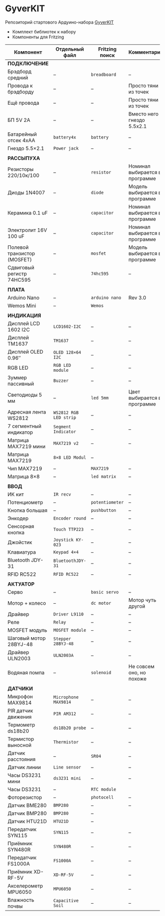 # GyverKIT
Репозиторий стартового Ардуино-набора [GyverKIT](https://kit.alexgyver.ru/)
- Комплект библиотек к набору
- Компоненты для Fritzing

| Компонент                   | Отдельный файл         | Fritzing поиск  | Комментарий                    |
|-----------------------------|------------------------|-----------------|--------------------------------|
| **ПОДКЛЮЧЕНИЕ**             |                        |                 |                                |
| Брэдборд средний            | –                      | `breadboard`    | –                              |
| Провода к брэдборду         | –                      | –               | Просто тяни из точек           |
| Ещё провода                 | –                      | –               | Просто тяни из точек           |
| БП 5V 2A                    | –                      | –               | Вместо него гнездо 5.5х2.1     |
| Батарейный отсек 4хАА       | `battery4x`            | `battery`       | –                              |
| Гнездо 5.5×2.1              | `Power jack`           | –               | –                              |
|                             |                        |                 |                                |
| **РАССЫПУХА**               |                        |                 |                                |
| Резисторы 220/10к/100       | –                      | `resistor`      | Номинал выбирается в программе |
| Диоды 1N4007                | –                      | `diode`         | Модель выбирается в программе  |
| Керамика 0.1 uF             | –                      | `capacitor`     | Номинал выбирается в программе |
| Электролит 16V 100 uF       | –                      | `capacitor`     | Номинал выбирается в программе |
| Полевой транзистор (MOSFET) | –                      | `mosfet`        | Модель выбирается в программе  |
| Сдвиговый регистр 74HC595   | –                      | `74hc595`       | –                              |
|                             |                        |                 |                                |
| **ПЛАТА**                   |                        |                 |                                |
| Arduino Nano                | –                      | `arduino nano`  | Rev 3.0                        |
| Wemos Mini                  | –                      | `Wemos`         |                                |
|                             |                        |                 |                                |
| **ИНДИКАЦИЯ**               |                        |                 |                                |
| Дисплей LCD 1602 I2C        | `LCD1602-I2C`          | –               | –                              |
| Дисплей TM1637              | `TM1637`               | –               | –                              |
| Дисплей OLED 0.96″          | `OLED 128×64 I2C`      | –               | –                              |
| RGB LED                     | `RGB LED module`       | –               | –                              |
| Зуммер пассивный            | `Buzzer`               | –               | –                              |
| Светодиоды 5 мм             | –                      | `led 5mm`       | Цвет выбирается в программе    |
| Адресная лента WS2812       | `WS2812 RGB LED strip` | –               | –                              |
| 7 сегментный индикатор      | `Segment Indicator`    | –               | –                              |
| Матрица MAX7219 мини        | `MAX7219 v2`           | –               | –                              |
| Матрица MAX7219             | `8×8 LED Modul`        | –               |                                |
| Чип MAX7219                 | –                      | `MAX7219`       | –                              |
| Матрица 8×8                 | –                      | `led matrix`    | –                              |
|                             |                        |                 |                                |
| **ВВОД**                    |                        |                 |                                |
| ИК кит                      | `IR recv`              | –               | –                              |
| Потенциометр                | –                      | `potentiometer` | –                              |
| Кнопка большая              | –                      | `pushbutton`    | –                              |
| Энкодер                     | `Encoder round`        | –               | –                              |
| Сенсорная кнопка            | `Touch TTP223`         | –               | –                              |
| Джойстик                    | `Joystick KY-023`      | –               | –                              |
| Клавиатура                  | `Keypad 4×4`           | –               | –                              |
| Bluetooth JDY-31            | `BluetoothJDY-31`      | –               | –                              |
| RFID RC522                  | `RFID RC522`           | –               | –                              |
|                             |                        |                 |                                |
| **АКТУАТОР**                |                        |                 |                                |
| Серво                       | –                      | `basic servo`   | –                              |
| Мотор + колесо              | –                      | `dc motor`      | Мотор чуть другой              |
| Драйвер                     | `Driver L9110`         | –               | –                              |
| Реле                        | `Relay`                | –               | –                              |
| MOSFET модуль               | `MOSFET module`        | –               | –                              |
| Шаговый мотор 28BYJ-48      | `Stepper 28BYJ-48`     | –               | –                              |
| Драйвер ULN2003             | `ULN2003A`             | –               | –                              |
| Водяная помпа               | –                      | `solenoid`      | Не совсем оно, но похоже       |
|                             |                        |                 |                                |
| **ДАТЧИКИ**                 |                        |                 |                                |
| Микрофон MAX9814            | `Microphone MAX9814`   | –               | –                              |
| PIR датчик движения         | `PIR AM312`            | –               | –                              |
| Термометр ds18b20           | `ds18b20 probe`        | –               | –                              |
| Термистор выносной          | `Thermistor`           | –               | –                              |
| Датчик расстояния           | –                      | `SR04`          | –                              |
| Датчик линии                | `Line sensor`          | –               | –                              |
| Часы DS3231 мини            | `ds3231 mini`          | –               | –                              |
| Часы DS3231                 | –                      | `RTC module`    |                                |
| Фоторезистор                | –                      | `photocell`     | –                              |
| Датчик BME280               | `BMP280`               | –               | –                              |
| Датчик BMP280               | `BMP280`               | –               |                                |
| Датчик HTU21D               | `HTU21D`               | –               |                                |
| Передатчик SYN115           | `SYN115`               | –               | –                              |
| Приёмник SYN480R            | `SYN480R`              | –               | –                              |
| Передатчик FS1000A          | `FS1000A`              | –               | –                              |
| Приёмник XD-RF-5V           | `XD-RF-5V`             | –               | –                              |
| Акселерометр MPU6050        | `MPU6050`              | –               | –                              |
| Влажность почвы             | `Capacitive Soil`      | –               | –                              |
